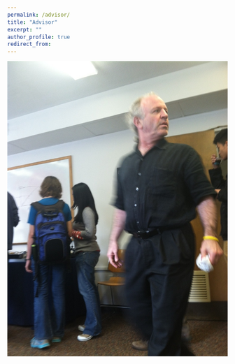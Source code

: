 ```yaml
---
permalink: /advisor/
title: "Advisor"
excerpt: ""
author_profile: true
redirect_from:
---
```


[<img src="images/dan.JPG">](https://engineering.jhu.edu/faculty/daniel-naiman/)
